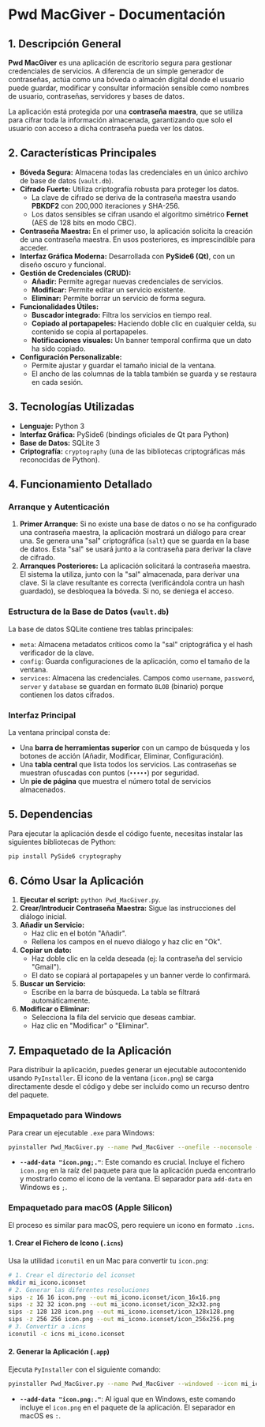 # Pwd MacGiver - Documentación

## 1. Descripción General

**Pwd MacGiver** es una aplicación de escritorio segura para gestionar credenciales de servicios. A diferencia de un simple generador de contraseñas, actúa como una bóveda o almacén digital donde el usuario puede guardar, modificar y consultar información sensible como nombres de usuario, contraseñas, servidores y bases de datos.

La aplicación está protegida por una **contraseña maestra**, que se utiliza para cifrar toda la información almacenada, garantizando que solo el usuario con acceso a dicha contraseña pueda ver los datos.

## 2. Características Principales

- **Bóveda Segura:** Almacena todas las credenciales en un único archivo de base de datos (`vault.db`).
- **Cifrado Fuerte:** Utiliza criptografía robusta para proteger los datos.
  - La clave de cifrado se deriva de la contraseña maestra usando **PBKDF2** con 200,000 iteraciones y SHA-256.
  - Los datos sensibles se cifran usando el algoritmo simétrico **Fernet** (AES de 128 bits en modo CBC).
- **Contraseña Maestra:** En el primer uso, la aplicación solicita la creación de una contraseña maestra. En usos posteriores, es imprescindible para acceder.
- **Interfaz Gráfica Moderna:** Desarrollada con **PySide6 (Qt)**, con un diseño oscuro y funcional.
- **Gestión de Credenciales (CRUD):**
  - **Añadir:** Permite agregar nuevas credenciales de servicios.
  - **Modificar:** Permite editar un servicio existente.
  - **Eliminar:** Permite borrar un servicio de forma segura.
- **Funcionalidades Útiles:**
  - **Buscador integrado:** Filtra los servicios en tiempo real.
  - **Copiado al portapapeles:** Haciendo doble clic en cualquier celda, su contenido se copia al portapapeles.
  - **Notificaciones visuales:** Un banner temporal confirma que un dato ha sido copiado.
- **Configuración Personalizable:**
  - Permite ajustar y guardar el tamaño inicial de la ventana.
  - El ancho de las columnas de la tabla también se guarda y se restaura en cada sesión.

## 3. Tecnologías Utilizadas

- **Lenguaje:** Python 3
- **Interfaz Gráfica:** PySide6 (bindings oficiales de Qt para Python)
- **Base de Datos:** SQLite 3
- **Criptografía:** `cryptography` (una de las bibliotecas criptográficas más reconocidas de Python).

## 4. Funcionamiento Detallado

### Arranque y Autenticación

1.  **Primer Arranque:** Si no existe una base de datos o no se ha configurado una contraseña maestra, la aplicación mostrará un diálogo para crear una. Se genera una "sal" criptográfica (`salt`) que se guarda en la base de datos. Esta "sal" se usará junto a la contraseña para derivar la clave de cifrado.
2.  **Arranques Posteriores:** La aplicación solicitará la contraseña maestra. El sistema la utiliza, junto con la "sal" almacenada, para derivar una clave. Si la clave resultante es correcta (verificándola contra un hash guardado), se desbloquea la bóveda. Si no, se deniega el acceso.

### Estructura de la Base de Datos (`vault.db`)

La base de datos SQLite contiene tres tablas principales:
- `meta`: Almacena metadatos críticos como la "sal" criptográfica y el hash verificador de la clave.
- `config`: Guarda configuraciones de la aplicación, como el tamaño de la ventana.
- `services`: Almacena las credenciales. Campos como `username`, `password`, `server` y `database` se guardan en formato `BLOB` (binario) porque contienen los datos cifrados.

### Interfaz Principal

La ventana principal consta de:
- Una **barra de herramientas superior** con un campo de búsqueda y los botones de acción (Añadir, Modificar, Eliminar, Configuración).
- Una **tabla central** que lista todos los servicios. Las contraseñas se muestran ofuscadas con puntos (`•••••`) por seguridad.
- Un **pie de página** que muestra el número total de servicios almacenados.

## 5. Dependencias

Para ejecutar la aplicación desde el código fuente, necesitas instalar las siguientes bibliotecas de Python:

```bash
pip install PySide6 cryptography
```

## 6. Cómo Usar la Aplicación

1.  **Ejecutar el script:** `python Pwd_MacGiver.py`.
2.  **Crear/Introducir Contraseña Maestra:** Sigue las instrucciones del diálogo inicial.
3.  **Añadir un Servicio:**
    - Haz clic en el botón "Añadir".
    - Rellena los campos en el nuevo diálogo y haz clic en "Ok".
4.  **Copiar un dato:**
    - Haz doble clic en la celda deseada (ej: la contraseña del servicio "Gmail").
    - El dato se copiará al portapapeles y un banner verde lo confirmará.
5.  **Buscar un Servicio:**
    - Escribe en la barra de búsqueda. La tabla se filtrará automáticamente.
6.  **Modificar o Eliminar:**
    - Selecciona la fila del servicio que deseas cambiar.
    - Haz clic en "Modificar" o "Eliminar".

## 7. Empaquetado de la Aplicación

Para distribuir la aplicación, puedes generar un ejecutable autocontenido usando `PyInstaller`. El icono de la ventana (`icon.png`) se carga directamente desde el código y debe ser incluido como un recurso dentro del paquete.

### Empaquetado para Windows

Para crear un ejecutable `.exe` para Windows:

```bash
pyinstaller Pwd_MacGiver.py --name Pwd_MacGiver --onefile --noconsole --icon .\app.ico --add-data "icon.png;."
```
- **`--add-data "icon.png;."`**: Este comando es crucial. Incluye el fichero `icon.png` en la raíz del paquete para que la aplicación pueda encontrarlo y mostrarlo como el icono de la ventana. El separador para `add-data` en Windows es `;`.

### Empaquetado para macOS (Apple Silicon)

El proceso es similar para macOS, pero requiere un icono en formato `.icns`.

#### 1. Crear el Fichero de Icono (`.icns`)

Usa la utilidad `iconutil` en un Mac para convertir tu `icon.png`:
```bash
# 1. Crear el directorio del iconset
mkdir mi_icono.iconset
# 2. Generar las diferentes resoluciones
sips -z 16 16 icon.png --out mi_icono.iconset/icon_16x16.png
sips -z 32 32 icon.png --out mi_icono.iconset/icon_32x32.png
sips -z 128 128 icon.png --out mi_icono.iconset/icon_128x128.png
sips -z 256 256 icon.png --out mi_icono.iconset/icon_256x256.png
# 3. Convertir a .icns
iconutil -c icns mi_icono.iconset
```

#### 2. Generar la Aplicación (`.app`)

Ejecuta `PyInstaller` con el siguiente comando:
```bash
pyinstaller Pwd_MacGiver.py --name Pwd_MacGiver --windowed --icon mi_icono.icns --add-data "icon.png:."
```
- **`--add-data "icon.png:."`**: Al igual que en Windows, este comando incluye el `icon.png` en el paquete de la aplicación. El separador en macOS es `:`.